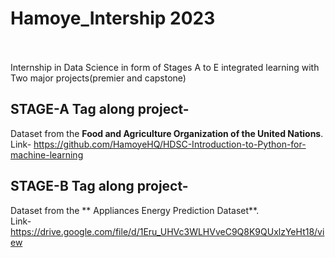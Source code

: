 # Hamoye_Intership 2023<br><br>
Internship in Data Science in form of Stages A to E integrated learning with Two major projects(premier and capstone)<br>
## STAGE-A Tag along project-<br>
Dataset from the **Food and Agriculture Organization of the United Nations**.<br>
Link- https://github.com/HamoyeHQ/HDSC-Introduction-to-Python-for-machine-learning
## STAGE-B Tag along project-<br>
Dataset from the ** Appliances Energy Prediction Dataset**.<br>
Link- https://drive.google.com/file/d/1Eru_UHVc3WLHVveC9Q8K9QUxlzYeHt18/view
                           
